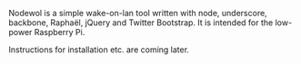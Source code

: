 Nodewol is a simple wake-on-lan tool written with node, underscore, backbone, Raphaël, jQuery and Twitter Bootstrap. It is intended for the low-power Raspberry Pi.

Instructions for installation etc. are coming later.
